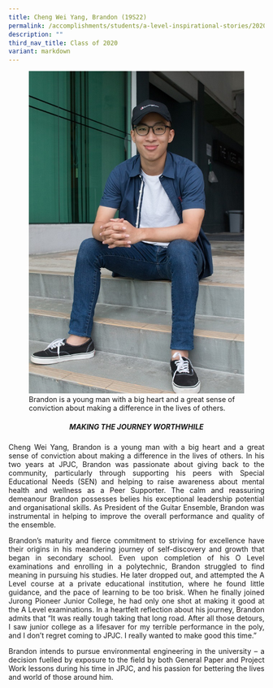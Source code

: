 ```yaml
---
title: Cheng Wei Yang, Brandon (19S22)
permalink: /accomplishments/students/a-level-inspirational-stories/2020/brandon/
description: ""
third_nav_title: Class of 2020
variant: markdown
---
```

<figure>
<img src="/images/Cheng%20Wei%20Yang%20Brandon.jpg">
<figcaption>Brandon is a young man with a big heart and a great sense of conviction about making a difference in the lives of others.</figcaption></figure>

<center><h5>MAKING THE JOURNEY WORTHWHILE</h5></center>

<div align="justify">
	
<p>
Cheng Wei Yang, Brandon is a young man with a big heart and a great sense of conviction about making a difference in the lives of others. In his two years at JPJC, Brandon was passionate about giving back to the community, particularly through supporting his peers with Special Educational Needs (SEN) and helping to raise awareness about mental health and wellness as a Peer Supporter. The calm and reassuring demeanour Brandon possesses belies his exceptional leadership potential and organisational skills. As President of the Guitar Ensemble, Brandon was instrumental in helping to improve the overall performance and quality of the ensemble.</p>

<p>
Brandon’s maturity and fierce commitment to striving for excellence have their origins in his meandering journey of self-discovery and growth that began in secondary school. Even upon completion of his O Level examinations and enrolling in a polytechnic, Brandon struggled to find meaning in pursuing his studies. He later dropped out, and attempted the A Level course at a private educational institution, where he found little guidance, and the pace of learning to be too brisk. When he finally joined Jurong Pioneer Junior College, he had only one shot at making it good at the A Level examinations. In a heartfelt reflection about his journey, Brandon admits that “It was really tough taking that long road. After all those detours, I saw junior college as a lifesaver for my terrible performance in the poly, and I don’t regret coming to JPJC. I really wanted to make good this time.”</p>

<p>
Brandon intends to pursue environmental engineering in the university – a decision fuelled by exposure to the field by both General Paper and Project Work lessons during his time in JPJC, and his passion for bettering the lives and world of those around him.</p></div>